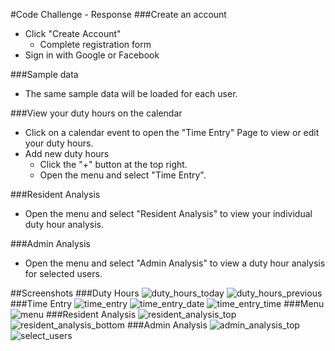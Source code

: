 #Code Challenge - Response
###Create an account
* Click "Create Account"
    * Complete registration form
* Sign in with Google or Facebook

###Sample data
* The same sample data will be loaded for each user.

###View your duty hours on the calendar
* Click on a calendar event to open the "Time Entry" Page to view or edit your duty hours.
* Add new duty hours
    * Click the "+" button at the top right.
    * Open the menu and select "Time Entry".

###Resident Analysis
* Open the menu and select "Resident Analysis" to view your individual duty hour analysis.

###Admin Analysis
* Open the menu and select "Admin Analysis" to view a duty hour analysis for selected users.

##Screenshots
###Duty Hours
![duty_hours_today](screenshots/duty_hours_today.png) ![duty_hours_previous](screenshots/duty_hours_previous.png)
###Time Entry
![time_entry](screenshots/time_entry.png) ![time_entry_date](screenshots/time_entry_date.png) ![time_entry_time](screenshots/time_entry_time.png)
###Menu
![menu](screenshots/menu.png)
###Resident Analysis
![resident_analysis_top](screenshots/resident_analysis_top.png) ![resident_analysis_bottom](screenshots/resident_analysis_bottom.png)
###Admin Analysis
![admin_analysis_top](screenshots/admin_analysis_top.png) ![select_users](screenshots/select_users.png)


